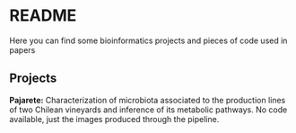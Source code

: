README
================

Here you can find some bioinformatics projects and pieces of code used in papers



Projects
--------

**Pajarete:** Characterization of microbiota associated to the production lines of two Chilean vineyards and inference of its metabolic pathways. No code available, just the images produced through the pipeline.
